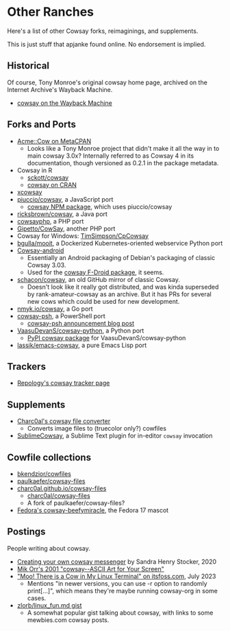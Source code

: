 # Other Ranches

Here's a list of other Cowsay forks, reimaginings, and supplements.

This is just stuff that apjanke found online. No endorsement is implied.

## Historical

Of course, Tony Monroe's original cowsay home page, archived on the Internet Archive's Wayback Machine.

* [cowsay on the Wayback Machine](https://web.archive.org/web/20120527202447/http://www.nog.net/~tony/warez/cowsay.shtml)

## Forks and Ports

* [Acme::Cow on MetaCPAN](https://metacpan.org/dist/Acme-Cow)
  * Looks like a Tony Monroe project that didn't make it all the way in to main cowsay 3.0x? Internally referred to as Cowsay 4 in its documentation, though versioned as 0.2.1 in the package metadata.
* Cowsay in R
  * [sckott/cowsay](https://github.com/sckott/cowsay)
  * [cowsay on CRAN](https://cran.r-project.org/web/packages/cowsay/index.html)
* [xcowsay](https://www.doof.me.uk/xcowsay/)
* [piuccio/cowsay](https://github.com/piuccio/cowsay), a JavaScript port
  * [cowsay NPM package](https://www.npmjs.com/package/cowsay), which uses piuccio/cowsay
* [ricksbrown/cowsay](https://github.com/ricksbrown/cowsay), a Java port
* [cowsayphp](https://github.com/alrik11es/cowsayphp), a PHP port
* [Gipetto/CowSay](https://github.com/Gipetto/CowSay), another PHP port
* Cowsay for Windows: [TimSimpson/CpCowsay](https://github.com/TimSimpson/CpCowsay)
* [bgulla/mooit](https://github.com/bgulla/mooit), a Dockerized Kubernetes-oriented webservice Python port
* [Cowsay-android](https://github.com/ctrlaltdel/Cowsay-android)
  * Essentially an Android packaging of Debian's packaging of classic Cowsay 3.03.
  * Used for the [cowsay F-Droid package](https://f-droid.org/packages/ch.fixme.cowsay/), it seems.
* [schacon/cowsay](https://github.com/schacon/cowsay), an old GitHub mirror of classic Cowsay.
  * Doesn't look like it really got distributed, and was kinda superseded by rank-amateur-cowsay as an archive. But it has PRs for several new cows which could be used for new development.
* [nmyk.io/cowsay](https://pkg.go.dev/nmyk.io/cowsay), a Go port
* [cowsay-psh](https://github.com/lukesampson/cowsay-psh), a PowerShell port
  * [cowsay-psh announcement blog post](https://smalltech.com.au/blog/cowsay-in-powershell)
* [VaasuDevanS/cowsay-python](https://github.com/VaasuDevanS/cowsay-python), a Python port
  * [PyPI cowsay package](https://pypi.org/project/cowsay/) for VaasuDevanS/cowsay-python
* [lassik/emacs-cowsay](https://github.com/lassik/emacs-cowsay), a pure Emacs Lisp port

## Trackers

* [Repology's cowsay tracker page](https://repology.org/project/cowsay/versions)

## Supplements

* [Charc0al's cowsay file converter](https://charc0al.github.io/cowsay-files/converter/)
  * Converts image files to (truecolor only?) cowfiles
* [SublimeCowsay](https://github.com/adamchainz/SublimeCowsay), a Sublime Text plugin for in-editor `cowsay` invocation

## Cowfile collections

* [bkendzior/cowfiles](https://github.com/bkendzior/cowfiles)
* [paulkaefer/cowsay-files](https://github.com/paulkaefer/cowsay-files)
* [charc0al.github.io/cowsay-files](https://charc0al.github.io/cowsay-files/)
  * [charc0al/cowsay-files](https://github.com/charc0al/cowsay-files)
  * A fork of paulkaefer/cowsay-files?
* [Fedora's cowsay-beefymiracle](https://packages.fedoraproject.org/pkgs/cowsay-beefymiracle/cowsay-beefymiracle/), the Fedora 17 mascot

## Postings

People writing about cowsay.

* [Creating your own cowsay messenger](https://www.networkworld.com/article/969436/creating-your-own-cowsay-messenger.html) by Sandra Henry Stocker, 2020
* [Mik Orr's 2001 "cowsay--ASCII Art for Your Screen"](https://web.archive.org/web/20120319053732/http://linuxgazette.net/issue67/orr.html)
* ["Moo! There is a Cow in My Linux Terminal" on itsfoss.com](https://itsfoss.com/cowsay/), July 2023
  * Mentions "in newer versions, you can use -r option to randomly print[...]", which means they're maybe running cowsay-org in some cases.
* [zlorb/linux_fun.md gist](https://gist.github.com/zlorb/4a3eff8981fcec8ca1c7)
  * A somewhat popular gist talking about cowsay, with links to some mewbies.com cowsay posts.
